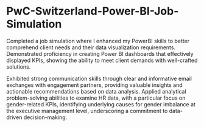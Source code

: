 # PwC-Switzerland-Power-BI-Job-Simulation

Completed a job simulation where I enhanced my PowerBI skills to better comprehend client needs and their data visualization requirements. 
Demonstrated proficiency in creating Power BI dashboards that effectively displayed KPIs, showing the ability to meet client demands with well-crafted solutions.

Exhibited strong communication skills through clear and informative email exchanges with engagement partners, providing valuable insights and actionable recommendations based on data analysis. Applied analytical problem-solving abilities to examine HR data, with a particular focus on gender-related KPIs, identifying underlying causes for gender imbalance at the executive management level, underscoring a commitment to data-driven decision-making.
